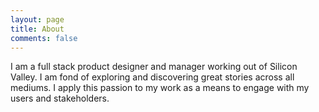 ```yaml
---
layout: page
title: About
comments: false
---
```


I am a full stack product designer and manager working out of Silicon Valley. I am fond of exploring and discovering great stories across all mediums. I apply this passion to my work as a means to engage with my users and stakeholders.
